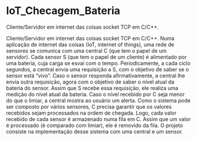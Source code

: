 # IoT_Checagem_Bateria
Cliente/Servidor em internet das coisas socket TCP em C/C++.

Cliente/Servidor em internet das coisas socket TCP em C/C++. Numa aplicação de internet das coisas (IoT, internet of things), uma rede de sensores se comunica com uma 
central C (que tem o papel de um servidor). Cada sensor S (que tem o papel de um cliente)  é alimentado por uma bateria, cuja carga se esvai com o tempo. 
Periodicamente, a cada ciclo segundos, a central envia uma requisição a S, com o objetivo de saber se o sensor está “vivo”. Caso o sensor responda afirmativamente, 
a central lhe envia outra requisição, agora com o objetivo de saber o nível atual da bateria do sensor. Assim que S recebe essa requisição, ele realiza uma medição do
nível atual da bateria. Caso o nível recebido por C seja menor do que o limiar, a central mostra ao usuário um alerta. Como o sistema pode ser composto por vários sensores,
C precisa garantir que os valores recebidos sejam processados na ordem de chegada. Logo, cada valor recebido de cada sensor é armazenado numa fila em C. Assim que um valor
é processado (é comparado com limiar), ele é removido da fila. O projeto consiste na implementação desse sistema com uma central e um sensor.
